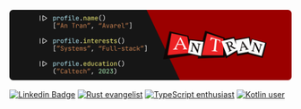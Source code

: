 [![](https://raw.githubusercontent.com/Avarel/Avarel/master/Card.svg)](https://avarel.github.io/)

[![Linkedin Badge](https://img.shields.io/badge/-An_Tran-blue?style=for-the-badge&logo=Linkedin&logoColor=white&link=https://www.linkedin.com/in/an-tran-ct/)](https://www.linkedin.com/in/an-tran-ct/)
[![Rust evangelist](https://img.shields.io/badge/Rust-red?logo=rust&style=for-the-badge)](https://www.rust-lang.org/)
[![TypeScript enthusiast](https://img.shields.io/badge/TypeScript-blue?logo=typescript&style=for-the-badge)](https://www.typescriptlang.org/)
[![Kotlin user](https://img.shields.io/badge/Kotlin-orange?logo=kotlin&style=for-the-badge)](https://kotlinlang.org/)
<!--<img href="https://www.linkedin.com/in/an-tran-ct/" src="https://img.shields.io/badge/-An_Tran-blue?style=for-the-badge&logo=Linkedin&logoColor=white&link=https://www.linkedin.com/in/an-tran-ct/" height="28"> <img src="https://img.shields.io/badge/Rust-%E2%9D%A4-red?style=for-the-badge" height="28">
<img src="https://raw.githubusercontent.com/github/explore/80688e429a7d4ef2fca1e82350fe8e3517d3494d/topics/rust/rust.png" height="28"> <img src="https://raw.githubusercontent.com/github/explore/80688e429a7d4ef2fca1e82350fe8e3517d3494d/topics/kotlin/kotlin.png" height="28">
<img src="https://raw.githubusercontent.com/github/explore/80688e429a7d4ef2fca1e82350fe8e3517d3494d/topics/java/java.png" height="28">
<img src="https://raw.githubusercontent.com/github/explore/80688e429a7d4ef2fca1e82350fe8e3517d3494d/topics/python/python.png" height="28">
<img src="https://raw.githubusercontent.com/github/explore/80688e429a7d4ef2fca1e82350fe8e3517d3494d/topics/c/c.png" height="28">
<img src="https://raw.githubusercontent.com/github/explore/80688e429a7d4ef2fca1e82350fe8e3517d3494d/topics/json/json.png" height="28">
<img src="https://raw.githubusercontent.com/github/explore/80688e429a7d4ef2fca1e82350fe8e3517d3494d/topics/git/git.png" height="28">
<img src="https://raw.githubusercontent.com/github/explore/80688e429a7d4ef2fca1e82350fe8e3517d3494d/topics/typescript/typescript.png" height="28">
-->

